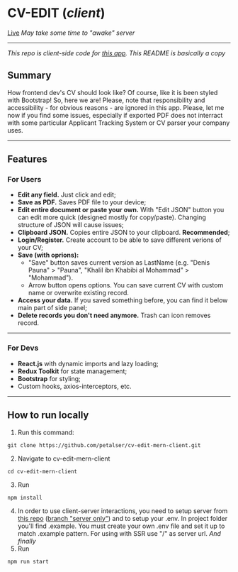 # CV-EDIT (_client_)

[Live](https://cv-edit-server.onrender.com)
_May take some time to "awake" server_

---

_This repo is client-side code for [this app](https://github.com/petalser/cv-edit-server). This README is basically a copy_

## Summary

How frontend dev's CV should look like? Of course, like it is been styled with Bootstrap!
So, here we are!
Please, note that responsibility and accessibility - for obvious reasons - are ignored in this app.
Please, let me now if you find some issues, especially if exported PDF does not interract with some particular Applicant Tracking System or CV parser your company uses.

---

## Features

### For Users

- **Edit any field.** Just click and edit;
- **Save as PDF.** Saves PDF file to your device;
- **Edit entire document or paste your own.** With "Edit JSON" button you can edit more quick (designed mostly for copy/paste). Changing structure of JSON will cause issues;
- **Clipboard JSON.** Copies entire JSON to your clipboard. **Recommended**;
- **Login/Register.** Create account to be able to save different verions of your CV;
- **Save (with oprions):**
  - "Save" button saves current version as LastName (e.g. "Denis Pauna" > "Pauna", "Khalil ibn Khabibi al Mohammad" > "Mohammad").
  - Arrow button opens options. You can save current CV with custom name or overwrite existing record.
- **Access your data.** If you saved something before, you can find it below main part of side panel;
- **Delete records you don't need anymore.** Trash can icon removes record.

---

### For Devs

- **React.js** with dynamic imports and lazy loading;
- **Redux Toolkit** for state management;
- **Bootstrap** for styling;
- Custom hooks, axios-interceptors, etc.

---

## How to run locally

1. Run this command:

```
git clone https://github.com/petalser/cv-edit-mern-client.git
```

2. Navigate to cv-edit-mern-client

```
cd cv-edit-mern-client
```

3. Run

```
npm install
```

4. In order to use client-server interactions, you need to setup server from [this repo](https://github.com/petalser/cv-edit-server) ([branch "server only"](https://github.com/petalser/cv-edit-server/tree/server-only)) and to setup your .env. In project folder you'll find .example. You must create your own .env file and set it up to match .example pattern. For using with SSR use "/" as server url. _And finally_
5. Run

```
npm run start
```
